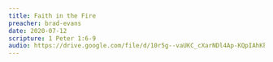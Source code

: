 ```yaml
---
title: Faith in the Fire
preacher: brad-evans
date: 2020-07-12
scripture: 1 Peter 1:6-9
audio: https://drive.google.com/file/d/10r5g--vaUKC_cXarNDl4Ap-KQpIAhKkS/view
---
```


